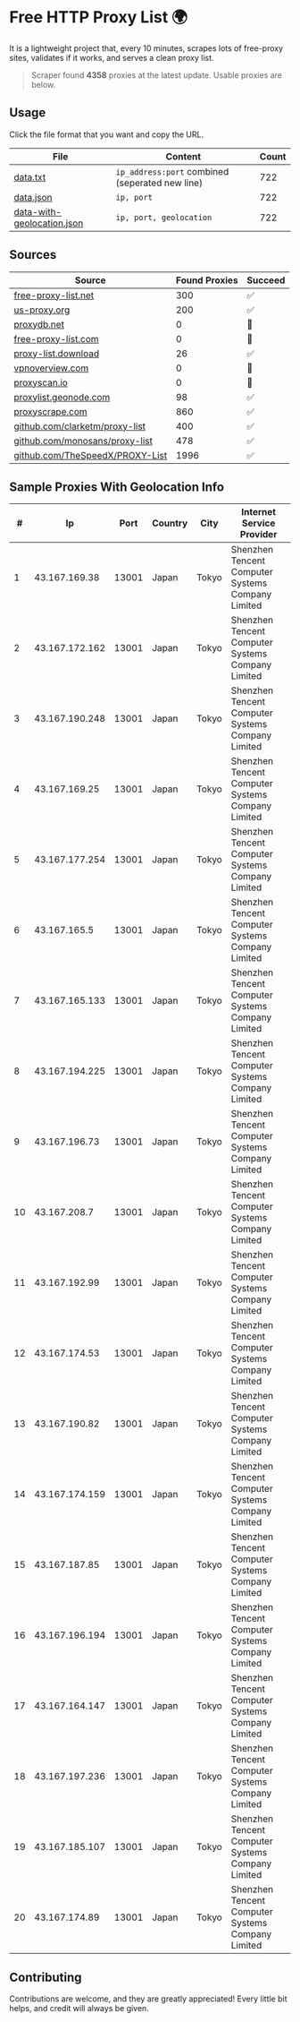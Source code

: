 
# Free HTTP Proxy List 🌍

It is a lightweight project that, every 10 minutes, scrapes lots of free-proxy sites, validates if it works, and serves a clean proxy list.


> Scraper found **4358** proxies at the latest update. Usable proxies are below.

## Usage

Click the file format that you want and copy the URL.


|File|Content|Count|
|----|-------|-----|
|[data.txt](https://raw.githubusercontent.com/themiralay/Proxy-List-World/master/data.txt)|`ip_address:port` combined (seperated new line)|722|
|[data.json](https://raw.githubusercontent.com/themiralay/Proxy-List-World/master/data.json)|`ip, port`|722|
|[data-with-geolocation.json](https://raw.githubusercontent.com/themiralay/Proxy-List-World/master/data-with-geolocation.json)|`ip, port, geolocation`|722|

## Sources

|Source|Found Proxies|Succeed|
|------|-------------|-------|
|[free-proxy-list.net](https://free-proxy-list.net)|300|✅|
|[us-proxy.org](https://www.us-proxy.org)|200|✅|
|[proxydb.net](http://proxydb.net)|0|🚫|
|[free-proxy-list.com](https://free-proxy-list.com/?page=&port=&type%5B%5D=http&type%5B%5D=https&up_time=0&search=Search)|0|🚫|
|[proxy-list.download](https://www.proxy-list.download/HTTP)|26|✅|
|[vpnoverview.com](https://vpnoverview.com/privacy/anonymous-browsing/free-proxy-servers)|0|🚫|
|[proxyscan.io](https://www.proxyscan.io)|0|🚫|
|[proxylist.geonode.com](https://proxylist.geonode.com/api/proxy-list?limit=300&page=1&sort_by=lastChecked&sort_type=desc&protocols=http,https)|98|✅|
|[proxyscrape.com](https://api.proxyscrape.com/v2/?request=displayproxies&protocol=http&timeout=10000&country=all&ssl=all&anonymity=all)|860|✅|
|[github.com/clarketm/proxy-list](https://raw.githubusercontent.com/clarketm/proxy-list/master/proxy-list-raw.txt)|400|✅|
|[github.com/monosans/proxy-list](https://raw.githubusercontent.com/monosans/proxy-list/main/proxies/http.txt)|478|✅|
|[github.com/TheSpeedX/PROXY-List](https://raw.githubusercontent.com/TheSpeedX/PROXY-List/master/http.txt)|1996|✅|


## Sample Proxies With Geolocation Info

|#|Ip|Port|Country|City|Internet Service Provider|
|-|--|----|-------|----|-------------------------|
|1|43.167.169.38|13001|Japan|Tokyo|Shenzhen Tencent Computer Systems Company Limited|
|2|43.167.172.162|13001|Japan|Tokyo|Shenzhen Tencent Computer Systems Company Limited|
|3|43.167.190.248|13001|Japan|Tokyo|Shenzhen Tencent Computer Systems Company Limited|
|4|43.167.169.25|13001|Japan|Tokyo|Shenzhen Tencent Computer Systems Company Limited|
|5|43.167.177.254|13001|Japan|Tokyo|Shenzhen Tencent Computer Systems Company Limited|
|6|43.167.165.5|13001|Japan|Tokyo|Shenzhen Tencent Computer Systems Company Limited|
|7|43.167.165.133|13001|Japan|Tokyo|Shenzhen Tencent Computer Systems Company Limited|
|8|43.167.194.225|13001|Japan|Tokyo|Shenzhen Tencent Computer Systems Company Limited|
|9|43.167.196.73|13001|Japan|Tokyo|Shenzhen Tencent Computer Systems Company Limited|
|10|43.167.208.7|13001|Japan|Tokyo|Shenzhen Tencent Computer Systems Company Limited|
|11|43.167.192.99|13001|Japan|Tokyo|Shenzhen Tencent Computer Systems Company Limited|
|12|43.167.174.53|13001|Japan|Tokyo|Shenzhen Tencent Computer Systems Company Limited|
|13|43.167.190.82|13001|Japan|Tokyo|Shenzhen Tencent Computer Systems Company Limited|
|14|43.167.174.159|13001|Japan|Tokyo|Shenzhen Tencent Computer Systems Company Limited|
|15|43.167.187.85|13001|Japan|Tokyo|Shenzhen Tencent Computer Systems Company Limited|
|16|43.167.196.194|13001|Japan|Tokyo|Shenzhen Tencent Computer Systems Company Limited|
|17|43.167.164.147|13001|Japan|Tokyo|Shenzhen Tencent Computer Systems Company Limited|
|18|43.167.197.236|13001|Japan|Tokyo|Shenzhen Tencent Computer Systems Company Limited|
|19|43.167.185.107|13001|Japan|Tokyo|Shenzhen Tencent Computer Systems Company Limited|
|20|43.167.174.89|13001|Japan|Tokyo|Shenzhen Tencent Computer Systems Company Limited|



## Contributing

Contributions are welcome, and they are greatly appreciated! Every
little bit helps, and credit will always be given.

